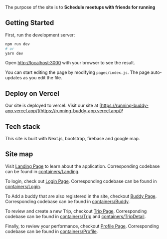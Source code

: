 The purpose of the site is to **Schedule meetups with friends for running**

## Getting Started

First, run the development server:

```bash
npm run dev
# or
yarn dev
```

Open [http://localhost:3000](http://localhost:3000) with your browser to see the result.

You can start editing the page by modifying `pages/index.js`. The page auto-updates as you edit the file.

## Deploy on Vercel

Our site is deployed to vercel. Visit our site at [https://running-buddy-app.vercel.app/](https://running-buddy-app.vercel.app/)!

## Tech stack

This site is built with Next.js, bootstrap, firebase and google map.


## Site map

Visit [Landing Page](https://running-buddy-app.vercel.app/) to learn about the application. Corresponding codebase can be found in [containers/Landing](./src/containers/Landing).

To login, check out [Login Page](https://running-buddy-app.vercel.app/login). Corresponding codebase can be found in [containers/Login](./src/containers/Login).

To Add a buddy that are also registered in the site, checkout [Buddy Page](https://running-buddy-app.vercel.app/buddy). Corresponding codebase can be found in [containers/Buddy](./src/containers/Buddy).

To review and create a new Trip, checkout [Trip Page](https://running-buddy-app.vercel.app/trip). Corresponding codebase can be found in [containers/Trip](./src/containers/Trip) and [containers/TripDetail](./src/containers/TripDetail).

Finally, to review your performance, checkout [Profile Page](https://running-buddy-app.vercel.app/profile). Corresponding codebase can be found in [containers/Profile](./src/containers/Profile).
